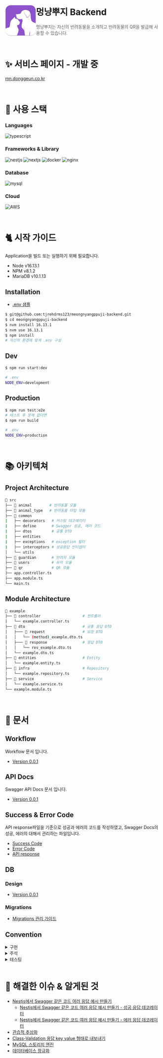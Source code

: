 # 멍냥뿌지 Backend<img src="./logo.png" align=left width="100" alt="Nest Logo" />

> 멍냥뿌지는 자신의 반려동물을 소개하고 반려동물의 QR을 발급해 사용할 수 있습니다.

<br/>

# ✨ 서비스 페이지 - 개발 중

[mn.donggeun.co.kr](mn.donggeun.co.kr)

</br>

# 🌿 사용 스택

### Languages

![typescript](https://img.shields.io/badge/TypeScript-007ACC?style=for-the-badge&logo=typescript&logoColor=white)

### Frameworks & Library

![nestjs](https://img.shields.io/badge/nestjs-E0234E?style=for-the-badge&logo=nestjs&logoColor=white)
![nextjs](https://img.shields.io/badge/Next.js-000000?style=for-the-badge&logo=Next.js&logoColor=white)
![docker](https://img.shields.io/badge/Docker-2CA5E0?style=for-the-badge&logo=docker&logoColor=white)
![nginx](https://img.shields.io/badge/Nginx-009639?style=for-the-badge&logo=nginx&logoColor=white)

### Database

![mysql](https://img.shields.io/badge/MySQL-005C84?style=for-the-badge&logo=mysql&logoColor=white)

### Cloud

![AWS](https://img.shields.io/badge/Amazon_AWS-FF9900?style=for-the-badge&logo=amazonaws&logoColor=white)

<br/>

# 🐈 시작 가이드

Application을 빌드 또는 실행하기 위해 필요합니다.

- Node v16.13.1
- NPM v8.1.2
- MariaDB v10.1.13

## Installation

- [.env 샘플](./docs/Env.md)

```bash
$ git@github.com:tjrehdrms123/meongnyangppuji-backend.git
$ cd meongnyangppuji-backend
$ nvm install 16.13.1
$ nvm use 16.13.1
$ npm install
# 자신의 환경에 맞게 .env 구성
```

## Dev

```bash
$ npm run start:dev
```

```bash
# .env
NODE_ENV=development
```

## Production

```bash
$ npm run test:e2e
# 테스트 후 문제 없다면
$ npm run build
```

```bash
# .env
NODE_ENV=production
```

<br/>

# 📚 아키텍쳐

## Project Architecture

```bash
📂 src
├── 📂 animal        # 반려동물 모듈
├── 📂 animal_type   # 반려동물 타입 모듈
├── 📂 common
|   ├── decorators   # 커스텀 데코레이터
|   ├── define       # Swagger 성공, 에러 코드
|   ├── dtos         # 공통 DTO
|   ├── entities
|   ├── exceptions   # exception 필터
|   ├── interceptors # 성공응답 인터셉터
│   └── utils
├── 📂 guardian       # 반려자 모듈
├── 📂 users          # 유저 모듈
├── 📂 qr             # QR 모듈
├── app.controller.ts
├── app.module.ts
└── main.ts
```

## Module Architecture

```bash
📂 example
├── 📂 controller                   # 컨트롤러
│   └── example.controller.ts
├── 📂 dto                          # 공통 응답 DTO
│   ├─── 📂 request                 # 요청 DTO
│   │   └── (method)_example.dto.ts
│   ├─── 📂 response                # 응답 DTO
│   │   └── res_example.dto.ts
│   └── example.dto.ts
├── 📂 entities                     # Entity
│   └── example.entity.ts
├── 📂 infra                        # Repository
│   └── example.repository.ts
├── 📂 service                      # Service
│   └── example.service.ts
└── example.module.ts
```

<br/>

# 📝 문서

## Workflow

Workflow 문서 입니다.

- [Version 0.0.1](./docs/animal_registration_workflow.md)

## API Docs

Swagger API Docs 문서 입니다.

- [Version 0.0.1](https://tjrehdrms123.github.io/meongnyangppuji-backend/docs/api/swagger.html)

## Success & Error Code

API response파일을 기준으로 성공과 에러의 코드를 작성하였고, Swagger Docs의 성공, 에러의 대해서 관리하는 파일입니다.

- [Success Code](./src/common/define/SuccessDefine.ts)
- [Error Code](./src/common/define/ErrorDefine.ts)
- [API response](./docs/Swagger.md)

## DB

### Design

- [Version 0.0.1](./docs/DB.md)

### Migrations

- [Migrations 관리 가이드](./docs/DB_Migrations.md)

## Convention

<details>
  <summary> 구현 </summary>

  <div markdown="1">

### 추가) 새로운 모듈

- Repository -> Service -> Controller 순으로 구현하고 있습니다.
- API를 완성 후 Testing을 통해 동작하는지 파악하고 있습니다.<br/>
  ㄴ 예외가 발생한다면 필요에 따라 처리합니다.(처리하지 않을 경우 `E2E 주석`을 달아 추 후 처리하기 쉽게 주석을 작성합니다.)<br/>
  `// E2E: 테스트에서 삭제된 행에 있는 detail_name값과 동일한 값을 넣었을떄 500에러 발생 -> 하지만 해당 경우는 없을거기 떄문에 발생하면 추 후 예외처리`

### 수정) 리팩토링 / 버그

- `리팩토링`을 진행할때는 버그가 발생해도 수정하지 않고, `버그`가 발생해 수정할때는 코드 리팩토링을 진행하지 않도록 구분해서 작업합니다.
  - [참고: 리팩토링의 중요성](https://github.com/tjrehdrms123/TIL/blob/main/study/ETC/Refactoring/%5B%EB%A7%88%ED%8B%B4%20%ED%8C%8C%EC%9A%B8%EB%9F%AC%5D%20%EB%A6%AC%ED%8C%A9%ED%86%A0%EB%A7%81%EC%9D%98%20%EC%A4%91%EC%9A%94%EC%84%B1%20feat.%ED%85%8C%EC%8A%A4%ED%8A%B8%20%EC%BD%94%EB%93%9C%EB%A5%BC%20%EC%A7%9C%EB%8A%94%20%EC%9D%B4%EC%9C%A0%20%EC%A0%95%EB%A6%AC.md)

### 삭제) 기능삭제

- 기능 삭제시에는 해당 메소드를 사용중인지 확인하고, Entity와 DB Table을 직접 확인해 다른 테이블과 의존성이 있는지 먼저 확인 합니다.

  </div>

</details>

<details>
  <summary> 주석 </summary>
  <div markdown="1">
  
  ### 주석 설정 셋팅
  `TODO Highlight` Extension을 사용해 아래의 문서의 JSON을 `settting.json`에 추가합니다.
  - [TODO Highlight](./docs/Highlight.md)

### Read: `핵심 로직`이거나 주석이 있을때 `가독성이 상승하는 로직`에는 다음과 같이 주석을 작성합니다.

```typescript
// Read: JWT 토근 발급(토큰을 복호화했을때 유저의 ID가 나옵니다.)
const jwt = await this.jwtService.signAsync(
  { user_id: user.id },
  { secret: this.configService.get('SECRET_KEY') },
);
```

### E2E: `테스팅 후` 오류가 발생하거나 추 후 수정이 필요할때 다음과 같이 주석을 작성합니다.

```typescript
// E2E: 테스트에서 삭제된 행에 있는 detail_name값과 동일한 값을 넣었을떄 500에러 발생 -> 하지만 해당 경우는 없을거기 떄문에 발생하면 추 후 예외처리`
```

### Method: `CRUD` 작업인 경우는 아래와 같이 주석을 답니다.

```typescript
/**
 * POST: 반려동물 종류 등록
 * @param animalTypeData: 생성 정보
 * @returns
 */
```

### Exception: `예외 처리`는 아래와 같이 주석을 답니다.

- 해당 코드는 보통 `Service Layer`에서 처리합니다.

```typescript
// Exception: 동일한 반려동물이 존재할 시
const exceptionExitsAnimalType =
  await this.animalTypeRepository.findOneByDetailName(detail_name);
if (exceptionExitsAnimalType) {
  throw new BadRequestException(ErrorDefine['ERROR-1000']);
}
```

### FEAT: `기능 구현이 필요한 경우` 다음과 같이 주석을 작성합니다.

```typescript
// FEAT: 반려자 삭제 기능 구현이 필요합니다.
```

### MODIF: `기능 변경이 필요한 경우` 다음과 같이 주석을 작성합니다.

```typescript
// MODIF: 반려자 삭제 기능 변경이 필요합니다.
```

### ERROR: `기능 오류가 발생한 경우` 다음과 같이 주석을 작성합니다.

```typescript
// ERROR: 유저 삭제 후 생성시 오류 발생 원인은(SoftDelete로 예상).
```

  </div>
</details>

<details>
  <summary> 테스팅 </summary>

  <div markdown="1">

### E2E

모듈별로 테스트하기 위해 `package.json`에 다음과 같이 셋팅을 진행 합니다.

```json
"scripts": {
  ...
  "test:e2e": "jest --config ./test/test/test-jest-e2e.json",
}
```

`테스트 객체`를 만들떄는 아래와 같이 `testData` 프로퍼티를 통해 필요한 테스트 객체를 만들고 있습니다.

```typescript
const testData = {
  name: "강아지",
  detailName: "푸들",
  animalType: {},
  ...
};

testData.animalType = {
  name: testData.name,
  detail_name: testData.detailName
};
```

  </div>
</details>

</br>

# 📢 해결한 이슈 & 알게된 것

- [Nestjs에서 Swagger 같은 코드 여러 응답 예시 만들기](https://github.com/tjrehdrms123/TIL/blob/main/study/JS/Node.js/Nest.js/Utility/Swagger/Nestjs%EC%97%90%EC%84%9C%20Swagger%20%EA%B0%99%EC%9D%80%20%EC%BD%94%EB%93%9C%20%EC%97%AC%EB%9F%AC%20%EC%9D%91%EB%8B%B5%20%EC%98%88%EC%8B%9C%20%EB%A7%8C%EB%93%A4%EA%B8%B0.md)
  - [Nestjs에서 Swagger 같은 코드 여러 응답 예시 만들기 - 성공 응답 데코레이터](https://github.com/tjrehdrms123/TIL/blob/main/study/JS/Node.js/Nest.js/Utility/Swagger/Nestjs%EC%97%90%EC%84%9C%20Swagger%20%EA%B0%99%EC%9D%80%20%EC%BD%94%EB%93%9C%20%EC%97%AC%EB%9F%AC%20%EC%9D%91%EB%8B%B5%20%EC%98%88%EC%8B%9C%20%EB%A7%8C%EB%93%A4%EA%B8%B0%20-%20%EC%84%B1%EA%B3%B5%20%EC%9D%91%EB%8B%B5%20%EB%8D%B0%EC%BD%94%EB%A0%88%EC%9D%B4%ED%84%B0.md)
  - [Nestjs에서 Swagger 같은 코드 여러 응답 예시 만들기 - 에러 응답 데코레이터](https://github.com/tjrehdrms123/TIL/blob/main/study/JS/Node.js/Nest.js/Utility/Swagger/Nestjs%EC%97%90%EC%84%9C%20Swagger%20%EA%B0%99%EC%9D%80%20%EC%BD%94%EB%93%9C%20%EC%97%AC%EB%9F%AC%20%EC%9D%91%EB%8B%B5%20%EC%98%88%EC%8B%9C%20%EB%A7%8C%EB%93%A4%EA%B8%B0%20-%20%EC%97%90%EB%9F%AC%20%EC%9D%91%EB%8B%B5%20%EB%8D%B0%EC%BD%94%EB%A0%88%EC%9D%B4%ED%84%B0.md)
- [관습적 추상화](https://github.com/tjrehdrms123/TIL/blob/main/study/Codereview/%EA%B4%80%EC%8A%B5%EC%A0%81%20%EC%B6%94%EC%83%81%ED%99%94.md)
- [Class-Validation 응답 key value 형태로 내보내기](https://github.com/tjrehdrms123/TIL/blob/main/study/JS/Node.js/Nest.js/Utility/Class-Validation%20%EC%9D%91%EB%8B%B5%20key%20value%20%ED%98%95%ED%83%9C%EB%A1%9C%20%EB%82%B4%EB%B3%B4%EB%82%B4%EA%B8%B0.md)
- [MySQL 스토리지 엔진](https://github.com/tjrehdrms123/TIL/blob/main/study/Database/Basic/%EC%8A%A4%ED%86%A0%EB%A6%AC%EC%A7%80%20%EC%97%94%EC%A7%84.md)
- [데이터베이스 정규화](https://github.com/tjrehdrms123/TIL/blob/main/study/Database/Basic/%EC%A0%95%EA%B7%9C%ED%99%94.md)
